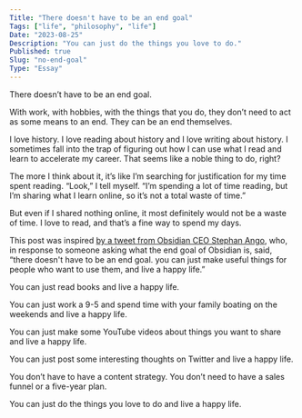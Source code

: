 ```yaml
---
Title: "There doesn't have to be an end goal"
Tags: ["life", "philosophy", "life"]
Date: "2023-08-25"
Description: "You can just do the things you love to do."
Published: true
Slug: "no-end-goal"
Type: "Essay"
---
```


There doesn’t have to be an end goal.

With work, with hobbies, with the things that you do, they don’t need to act as some means to an end. They can be an end themselves.

I love history. I love reading about history and I love writing about history. I sometimes fall into the trap of figuring out how I can use what I read and learn to accelerate my career. That seems like a noble thing to do, right?

The more I think about it, it’s like I’m searching for justification for my time spent reading. “Look,” I tell myself. “I’m spending a lot of time reading, but I’m sharing what I learn online, so it’s not a total waste of time.”

But even if I shared nothing online, it most definitely would not be a waste of time. I love to read, and that’s a fine way to spend my days.

This post was inspired [by a tweet from Obsidian CEO Stephan Ango](https://twitter.com/kepano/status/1694735091057279200?s=20), who, in response to someone asking what the end goal of Obsidian is, said, “there doesn't have to be an end goal. you can just make useful things for people who want to use them, and live a happy life.”

You can just read books and live a happy life.

You can just work a 9-5 and spend time with your family boating on the weekends and live a happy life.

You can just make some YouTube videos about things you want to share and live a happy life.

You can just post some interesting thoughts on Twitter and live a happy life.

You don’t have to have a content strategy. You don’t need to have a sales funnel or a five-year plan.

You can just do the things you love to do and live a happy life.

